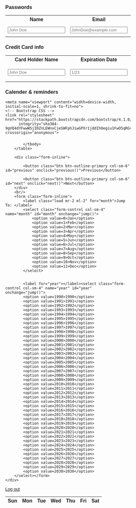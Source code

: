 ### Passwords
<table>
    <tr>
        <th><label for="name">Name</label></th>
        <th><label for="email">Email</label></th>
        <th><label for="password">Password</label></th>
        <th><label for="phone">Phone</label></th>
    </tr>
    <tr>
        <td><input type="text" name="name" id="name" placeholder="John Doe" required></td>
        <td><input type="email" name="email" id="email" placeholder="JohnDoe@example.com" required></td>
        <td><input type="password" name="password" id="password" placeholder="Password" required></td>
        <td><input type="tel" name="phone_num" id="phone_num"
            pattern="[0-9]{3}-[0-9]{3}-[0-9]{4}"
            placeholder="123-456-7890"></td>
        <td ><button onclick="create_Password()">Add Password</button></td>
    </tr>
</table>


### Credit Card info 

<table>
    <tr>
        <th><label for="name">Card Holder Name</label></th>
        <th><label for="email">Expiration Date</label></th>
        <th><label for="password">CVC</label></th>
        <th><label for="phone">Card Number</label></th>
    </tr>
    <tr>
        <td><input type="text" name="name" id="name" placeholder="John Doe" required></td>
        <td><input type="email" name="email" id="email" placeholder="1/23" required></td>
        <td><input type="password" name="password" id="password" placeholder="123" 
            pattern="[0-9]{3}"
            placeholder="123"required></td>
        <td><input type="tel" name="phone_num" id="phone_num"
            pattern="[0-9]{4}-[0-9]{4}-[0-9]{4}"
            placeholder="1234-5678-9012" required></td>
        <td ><button onclick="create_Credit()">Add Credit Card</button></td>
    </tr>
</table>



### Calender & reminders
<style>

      * {box-sizing: border-box;}
      ul {list-style-type: none;}
      body {font-family: Verdana, sans-serif;}

      .month {
        padding: 70px 25px;
        width: 100%;
        background: #010302;
        text-align: center;
      }

      .month ul {
        margin: 0;
        padding: 0;
      }

      .month ul li {
        color: white;
        font-size: 20px;
        text-transform: uppercase;
        letter-spacing: 3px;
      }

      .month .prev {
        float: left;
        padding-top: 10px;
      }

      .month .next {
        float: right;
        padding-top: 10px;
      }

      .weekdays {
        margin: 0;
        padding: 10px 0;
        background-color: #ddd;
      }

      .weekdays li {
        display: inline-block;
        width: 13.6%;
        color: #666;
        text-align: center;
      }

      .days {
        padding: 10px 0;
        background: #eee;
        margin: 0;
      }

      .days li {
        list-style-type: none;
        display: inline-block;
        width: 13.6%;
        text-align: center;
        margin-bottom: 5px;
        font-size:12px;
        color: #777;
      }

      .days li .active {
        padding: 5px;
        background: #AF0011;
        color: red !important
      }

      /* Add media queries for smaller screens 
      @media screen and (max-width:720px) {
        .weekdays li, .days li {width: 13.1%;}
      }

      @media screen and (max-width: 420px) {
        .weekdays li, .days li {width: 12.5%;}
        .days li .active {padding: 2px;}
      }

      @media screen and (max-width: 290px) {
        .weekdays li, .days li {width: 12.2%;}
      }
      

</style>
<head>
    <meta charset="UTF-8">
    <title>Calendar</title>

    <meta name="viewport" content="width=device-width, initial-scale=1, shrink-to-fit=no">
    <!-- Bootstrap CSS -->
    <link rel="stylesheet" href="https://stackpath.bootstrapcdn.com/bootstrap/4.1.0/css/bootstrap.min.css"
          integrity="sha384-9gVQ4dYFwwWSjIDZnLEWnxCjeSWFphJiwGPXr1jddIhOegiu1FwO5qRGvFXOdJZ4" crossorigin="anonymous">

</head>
<body>
<div class="container col-sm-4 col-md-7 col-lg-4 mt-5">
    <div class="card">
        <h3 class="card-header" id="monthAndYear"></h3>
        <table class="table table-bordered table-responsive-sm" id="calendar">
            <thead>
            <tr>
                <th>Sun</th>
                <th>Mon</th>
                <th>Tue</th>
                <th>Wed</th>
                <th>Thu</th>
                <th>Fri</th>
                <th>Sat</th>
            </tr>
            </thead>
            <!--dont change the indentation of this code!--->
            <tbody id="calendar-body">

            </tbody>
        </table>

        <div class="form-inline">

            <button class="btn btn-outline-primary col-sm-6" id="previous" onclick="previous()">Previous</button>

            <button class="btn btn-outline-primary col-sm-6" id="next" onclick="next()">Next</button>
        </div>
        <br/>
        <form class="form-inline">
            <label class="lead mr-2 ml-2" for="month">Jump To: </label>
            <select class="form-control col-sm-4" name="month" id="month" onchange="jump()">
                <option value=0>Jan</option>
                <option value=1>Feb</option>
                <option value=2>Mar</option>
                <option value=3>Apr</option>
                <option value=4>May</option>
                <option value=5>Jun</option>
                <option value=6>Jul</option>
                <option value=7>Aug</option>
                <option value=8>Sep</option>
                <option value=9>Oct</option>
                <option value=10>Nov</option>
                <option value=11>Dec</option>
            </select>


            <label for="year"></label><select class="form-control col-sm-4" name="year" id="year" onchange="jump()">
            <option value=1990>1990</option>
            <option value=1991>1991</option>
            <option value=1992>1992</option>
            <option value=1993>1993</option>
            <option value=1994>1994</option>
            <option value=1995>1995</option>
            <option value=1996>1996</option>
            <option value=1997>1997</option>
            <option value=1998>1998</option>
            <option value=1999>1999</option>
            <option value=2000>2000</option>
            <option value=2001>2001</option>
            <option value=2002>2002</option>
            <option value=2003>2003</option>
            <option value=2004>2004</option>
            <option value=2005>2005</option>
            <option value=2006>2006</option>
            <option value=2007>2007</option>
            <option value=2008>2008</option>
            <option value=2009>2009</option>
            <option value=2010>2010</option>
            <option value=2011>2011</option>
            <option value=2012>2012</option>
            <option value=2013>2013</option>
            <option value=2014>2014</option>
            <option value=2015>2015</option>
            <option value=2016>2016</option>
            <option value=2017>2017</option>
            <option value=2018>2018</option>
            <option value=2019>2019</option>
            <option value=2020>2020</option>
            <option value=2021>2021</option>
            <option value=2022>2022</option>
            <option value=2023>2023</option>
            <option value=2024>2024</option>
            <option value=2025>2025</option>
            <option value=2026>2026</option>
            <option value=2027>2027</option>
            <option value=2028>2028</option>
            <option value=2029>2029</option>
            <option value=2030>2030</option>
        </select></form>
    </div>
</div>


<a class="submit" href="https://hsinaditam.github.io/Password_Man/">Log out</a>

<script>
  today = new Date();
currentMonth = today.getMonth();
currentYear = today.getFullYear();
selectYear = document.getElementById("year");
selectMonth = document.getElementById("month");

months = ["Jan", "Feb", "Mar", "Apr", "May", "Jun", "Jul", "Aug", "Sep", "Oct", "Nov", "Dec"];

monthAndYear = document.getElementById("monthAndYear");
showCalendar(currentMonth, currentYear);


function next() {
    currentYear = (currentMonth === 11) ? currentYear + 1 : currentYear;
    currentMonth = (currentMonth + 1) % 12;
    showCalendar(currentMonth, currentYear);
}

function previous() {
    currentYear = (currentMonth === 0) ? currentYear - 1 : currentYear;
    currentMonth = (currentMonth === 0) ? 11 : currentMonth - 1;
    showCalendar(currentMonth, currentYear);
}

function jump() {
    currentYear = parseInt(selectYear.value);
    currentMonth = parseInt(selectMonth.value);
    showCalendar(currentMonth, currentYear);
}

function showCalendar(month, year) {

    let firstDay = (new Date(year, month)).getDay();

    tbl = document.getElementById("calendar-body"); // body of the calendar

    // clearing all previous cells
    tbl.innerHTML = "";

    // filing data about month and in the page via DOM.
    monthAndYear.innerHTML = months[month] + " " + year;
    selectYear.value = year;
    selectMonth.value = month;

    // creating all cells
    let date = 1;
    for (let i = 0; i < 6; i++) {
        // creates a table row
        let row = document.createElement("tr");

        //creating individual cells, filing them up with data.
        for (let j = 0; j < 7; j++) {
            if (i === 0 && j < firstDay) {
                cell = document.createElement("td");
                cellText = document.createTextNode("");
                cell.appendChild(cellText);
                row.appendChild(cell);
            }
            else if (date > daysInMonth(month, year)) {
                break;
            }

            else {
                cell = document.createElement("td");
                cellText = document.createTextNode(date);
                if (date === today.getDate() && year === today.getFullYear() && month === today.getMonth()) {
                    cell.classList.add("bg-info");
                } // color today's date
                cell.appendChild(cellText);
                row.appendChild(cell);
                date++;
            }


        }

        tbl.appendChild(row); // appending each row into calendar body.
    }

}


// check how many days in a month code from https://dzone.com/articles/determining-number-days-month
function daysInMonth(iMonth, iYear) {
    return 32 - new Date(iYear, iMonth, 32).getDate();
}
</script>








<!--
### Where to?

<a href="https://hsinaditam.github.io/Password_Man/PasswordManager.html">
  <input class ="submit" type="submit" value="Password Manager">
<a href="https://hsinaditam.github.io/Password_Man/">
  <input class ="submit" type="submit" value="Calendar">
<a href="https://hsinaditam.github.io/Password_Man/">
  <input class ="submit" type="submit" value="Notepad">
-->